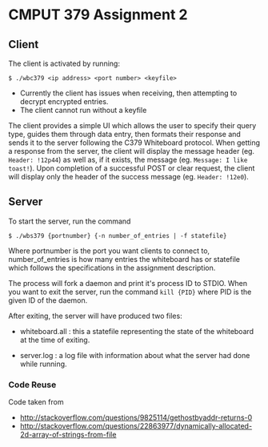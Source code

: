 # CMPUT 379 Assignment 2

## Client
The client is activated by running:

    $ ./wbc379 <ip address> <port number> <keyfile>

* Currently the client has issues when receiving, then attempting to decrypt encrypted entries.
* The client cannot run without a keyfile

The client provides a simple UI which allows the user to specify their query type, guides them through data entry, then formats their response and sends it to the server following the C379 Whiteboard protocol.
When getting a response from the server, the client will display the message header (eg. `Header: !12p44`) as well as, if it exists, the message (eg. `Message: I like toast!`). Upon completion of a successful POST or clear request, the client will display only the header of the success message (eg. `Header: !12e0`).

## Server

To start the server, run the command

    $ ./wbs379 {portnumber} {-n number_of_entries | -f statefile}

Where portnumber is the port you want clients to connect to,
number_of_entries is how many entries the whiteboard has or
statefile which follows the specifications in the assignment
description.

The process will fork a daemon and print it's process ID
to STDIO. When you want to exit the server, run the command `kill {PID}` where PID is the given ID of the daemon.

After exiting, the server will have produced two files:
* whiteboard.all :
	this a statefile representing the state of the
	whiteboard at the time of exiting.

* server.log :
	a log file with information about what the server had
	done while running.


### Code Reuse
Code taken from
-  http://stackoverflow.com/questions/9825114/gethostbyaddr-returns-0
-  http://stackoverflow.com/questions/22863977/dynamically-allocated-2d-array-of-strings-from-file
